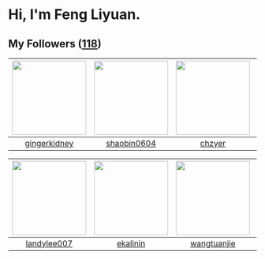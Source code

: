 # Hi, I'm Feng Liyuan.

## My Followers ([118](https://github.com/SunRunAway?tab=followers))

| <img src="https://avatars.githubusercontent.com/u/29295553?v=4" width="150" height="150" /> | <img src="https://avatars.githubusercontent.com/u/10383?v=4" width="150" height="150" /> | <img src="https://avatars.githubusercontent.com/u/1464115?v=4" width="150" height="150" /> | <img src="https://avatars.githubusercontent.com/u/9254545?v=4" width="150" height="150" /> |
| :-----------------------------------------------------------------------------------------: | :--------------------------------------------------------------------------------------: | :----------------------------------------------------------------------------------------: | :----------------------------------------------------------------------------------------: |
|                       [gingerkidney](https://github.com/gingerkidney)                       |                       [shaobin0604](https://github.com/shaobin0604)                      |                             [chzyer](https://github.com/chzyer)                            |                            [sunl888](https://github.com/sunl888)                           |

| <img src="https://avatars.githubusercontent.com/u/8664695?v=4" width="150" height="150" /> | <img src="https://avatars.githubusercontent.com/u/234891?v=4" width="150" height="150" /> | <img src="https://avatars.githubusercontent.com/u/4090971?v=4" width="150" height="150" /> | <img src="https://avatars.githubusercontent.com/u/5100735?v=4" width="150" height="150" /> |
| :----------------------------------------------------------------------------------------: | :---------------------------------------------------------------------------------------: | :----------------------------------------------------------------------------------------: | :----------------------------------------------------------------------------------------: |
|                        [landylee007](https://github.com/landylee007)                       |                          [ekalinin](https://github.com/ekalinin)                          |                        [wangtuanjie](https://github.com/wangtuanjie)                       |                          [gaocegege](https://github.com/gaocegege)                         |
